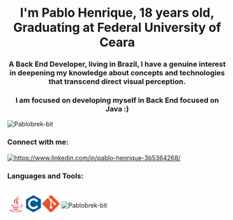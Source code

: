 <h1 align="center">I'm Pablo Henrique, 18 years old, Graduating at Federal University of Ceara</h1>
<h3 align="center">A Back End Developer, living in Brazil, I have a genuine interest in deepening my knowledge about concepts and technologies that transcend direct visual perception.</h3>

<h3 align="center">I am focused on developing myself in Back End focused on Java :)</h3>

<p align="left">
  <img src="https://komarev.com/ghpvc/?username=Pablobrek-bit&label=Profile%20views&color=0e75b6&style=flat" alt="Pablobrek-bit" />
</p>

<h3 align="left">Connect with me:</h3>
<p align="left">
  <a href="https://www.linkedin.com/in/pablo-henrique-3b5364268/" target="_blank">
    <img align="center" src="https://raw.githubusercontent.com/rahuldkjain/github-profile-readme-generator/master/src/images/icons/Social/linked-in-alt.svg" alt="https://www.linkedin.com/in/pablo-henrique-3b5364268/" height="30" width="40" />
  </a>
</p>

<h3 align="left">Languages and Tools:</h3>
<div align="left">
  <div style="display: inline_block"><br>
    <img align="left" alt="Java icon" height="40" width="40" src="https://raw.githubusercontent.com/devicons/devicon/master/icons/java/java-plain.svg">
    <img align="left" alt="C icon" height="40" width="40" src="https://raw.githubusercontent.com/devicons/devicon/master/icons/c/c-plain.svg">
    <img align="left" alt="Git icon" height="40" width="40" src="https://raw.githubusercontent.com/devicons/devicon/master/icons/git/git-original.svg">
  </div>
</div>
<p></p>

<p>&nbsp;<img align="center" src="https://github-readme-stats.vercel.app/api?username=Pablobrek-bit&show_icons=true&locale=en" alt="Pablobrek-bit" /></p>